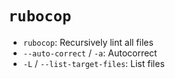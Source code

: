 # `rubocop`

- `rubocop`: Recursively lint all files
- `--auto-correct` / `-a`: Autocorrect
- `-L` / `--list-target-files`: List files

